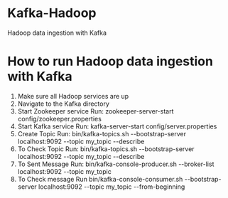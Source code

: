 # Kafka-Hadoop
Hadoop data ingestion with Kafka
# How to run Hadoop data ingestion with Kafka
1. Make sure all Hadoop services are up
2. Navigate to the Kafka directory
3. Start Zookeeper service
Run: zookeeper-server-start config/zookeeper.properties
4. Start Kafka service
Run: kafka-server-start config/server.properties
5. Create Topic
Run: bin/kafka-topics.sh --bootstrap-server localhost:9092 --topic my_topic --describe
6. To Check Topic
Run: bin/kafka-topics.sh --bootstrap-server localhost:9092 --topic my_topic --describe
7. To Sent Message
Run: bin/kafka-console-producer.sh --broker-list localhost:9092 --topic my_topic
8. To Check message
Run bin/kafka-console-consumer.sh --bootstrap-server localhost:9092 --topic my_topic --from-beginning
